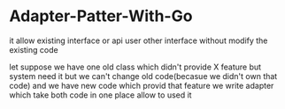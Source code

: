 # Adapter-Patter-With-Go

it allow existing interface or api user other interface without modify the existing code

let suppose we have one old class which didn't provide X feature but system need it but we can't change old code(becasue we didn't own that code) and we have new code which provid that feature
we write adapter which take both code in one place allow to used it
